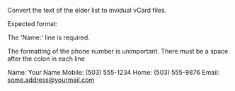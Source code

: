 
Convert the text of the elder list to invidual vCard files.


Expected format:

The 'Name:' line is required.

The formatting of the phone number is unimportant.
There must be a space after the colon in each line

Name: Your Name
Mobile:  (503) 555-1234
Home: (503) 555-9876
Email: some.address@yourmail.com


